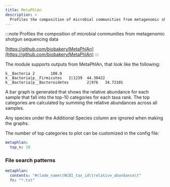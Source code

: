 ```yaml
---
title: MetaPhlAn
description: >
  Profiles the composition of microbial communities from metagenomic shotgun sequencing data
---
```


<!--
~~~~~ DO NOT EDIT ~~~~~
This file is autogenerated from the MultiQC module python docstring.
Do not edit the markdown, it will be overwritten.

File path for the source of this content: multiqc/modules/metaphlan/metaphlan.py
~~~~~~~~~~~~~~~~~~~~~~~
-->

:::note
Profiles the composition of microbial communities from metagenomic shotgun sequencing data

[https://github.com/biobakery/MetaPhlAn](https://github.com/biobakery/MetaPhlAn)
:::

The module supports outputs from MetaPhlAn, that look like the following:

```tsv
k__Bacteria 2       100.0
k__Bacteria|p__Firmicutes   2|1239  44.30422
k__Bacteria|p__Bacteroidetes        2|976   34.73101
```

A bar graph is generated that shows the relative abundance for each sample that
fall into the top-10 categories for each taxa rank. The top categories are calculated
by summing the relative abundances across all samples.

Any species under the Additional Species column are ignored when making the graphs.

The number of top categories to plot can be customized in the config file:

```yaml
metaphlan:
  top_n: 10
```

### File search patterns

```yaml
metaphlan:
  contents: "#clade_name\tNCBI_tax_id\trelative_abundance\t"
  fn: "*.txt"
```
